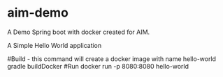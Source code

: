 # aim-demo

A Demo Spring boot with docker created for AIM.

A Simple Hello World application


#Build - this command will create a docker image with name hello-world
gradle buildDocker
#Run 
docker run -p 8080:8080 hello-world
